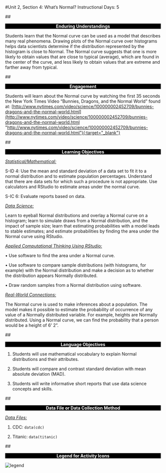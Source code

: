#Unit 2, Section 4: What’s Normal?
Instructional Days: 5

##<p style="background: black; color: white; text-align: center;">**Enduring Understandings**</p>
Students learn that the Normal curve can be used as a model that describes many real phenomena.
Drawing plots of the Normal curve over histograms helps data scientists determine if the distribution
represented by the histogram is close to Normal. The Normal curve suggests that one is more likely to
obtain values that are close to typical (average), which are found in the center of the curve, and less likely
to obtain values that are extreme and farther away from typical.

##<p style="background: black; color: white; text-align: center;">**Engagement**</p>
Students will learn about the Normal curve by watching the first 35 seconds the New York Times Video
“Bunnies, Dragons, and the Normal World” found at:
[http://www.nytimes.com/video/science/100000002452709/bunnies-dragons-and-the-normal-world.html](http://www.nytimes.com/video/science/100000002452709/bunnies-dragons-and-the-normal-world.html "http://www.nytimes.com/video/science/100000002452709/bunnies-dragons-and-the-normal-world.html"){:target="_blank"}

##<p style="background: black; color: white; text-align: center;">**Learning Objectives**</p>
<ins>*Statistical/Mathematical:*</ins> 

S-ID 4: Use the mean and standard deviation of a data set to fit it to a normal distribution and to estimate
population percentages. Understand that there are data sets for which such a procedure is not
appropriate. Use calculators and RStudio to estimate areas under the normal curve.

S-IC 6: Evaluate reports based on data.

<ins>*Data Science:*</ins> 

Learn to eyeball Normal distributions and overlay a Normal curve on a histogram; learn to simulate draws
from a Normal distribution, and the impact of sample size; learn that estimating probabilities with a model
leads to stable estimates; and estimate probabilities by finding the area under the Normal curve using
RStudio.

<ins>*Applied Computational Thinking Using RStudio:*</ins>

• Use software to find the area under a Normal curve.

• Use software to compare sample distributions (with histograms, for example) with the
Normal distribution and make a decision as to whether the distribution appears Normally
distributed.

• Draw random samples from a Normal distribution using software.

<ins>*Real-World Connections:*</ins>

The Normal curve is used to make inferences about a population. The model makes it possible to
estimate the probability of occurrence of any value of a Normally distributed variable. For example,
heights are Normally distributed. Using a Normal curve, we can find the probability that a person would
be a height of 6’ 2”.

##<p style="background: black; color: white; text-align: center;">**Language Objectives**</p>
1. Students will use mathematical vocabulary to explain Normal distributions and their attributes.

2. Students will compare and contrast standard deviation with mean absolute deviation (MAD).

3. Students will write informative short reports that use data science concepts and skills.

##<p style="background: black; color: white; text-align: center;">**Data File or Data Collection Method**</p>
<ins>*Data Files:*</ins>

1. CDC: ```data(cdc)```

2. Titanic: ```data(titanic)```

##<p style="background: black; color: white; text-align: center;">**Legend for Activity Icons**</p>
![legend](../img/legend.png)